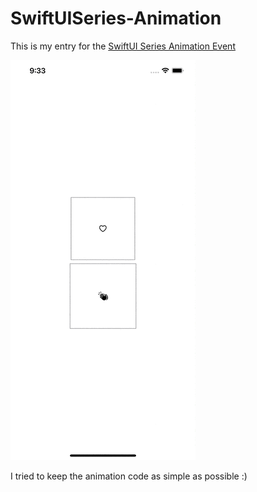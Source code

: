 # SwiftUISeries-Animation

This is my entry for the [SwiftUI Series Animation Event](https://github.com/SwiftUI-Series/animations)

<img src="Simulator Screen Recording - iPhone 13 Pro Max - 2022-05-22 at 09.33.13.gif">

I tried to keep the animation code as simple as possible :)
